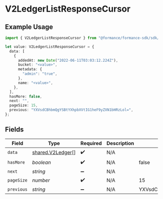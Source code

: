 # V2LedgerListResponseCursor

## Example Usage

```typescript
import { V2LedgerListResponseCursor } from "@formance/formance-sdk/sdk/models/shared";

let value: V2LedgerListResponseCursor = {
  data: [
    {
      addedAt: new Date("2022-06-11T03:03:12.224Z"),
      bucket: "<value>",
      metadata: {
        "admin": "true",
      },
      name: "<value>",
    },
  ],
  hasMore: false,
  next: "",
  pageSize: 15,
  previous: "YXVsdCBhbmQgYSBtYXhpbXVtIG1heF9yZXN1bHRzLol=",
};
```

## Fields

| Field                                                       | Type                                                        | Required                                                    | Description                                                 | Example                                                     |
| ----------------------------------------------------------- | ----------------------------------------------------------- | ----------------------------------------------------------- | ----------------------------------------------------------- | ----------------------------------------------------------- |
| `data`                                                      | [shared.V2Ledger](../../../sdk/models/shared/v2ledger.md)[] | :heavy_check_mark:                                          | N/A                                                         |                                                             |
| `hasMore`                                                   | *boolean*                                                   | :heavy_check_mark:                                          | N/A                                                         | false                                                       |
| `next`                                                      | *string*                                                    | :heavy_minus_sign:                                          | N/A                                                         |                                                             |
| `pageSize`                                                  | *number*                                                    | :heavy_check_mark:                                          | N/A                                                         | 15                                                          |
| `previous`                                                  | *string*                                                    | :heavy_minus_sign:                                          | N/A                                                         | YXVsdCBhbmQgYSBtYXhpbXVtIG1heF9yZXN1bHRzLol=                |